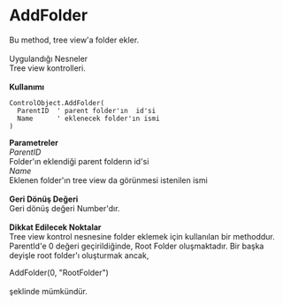 # AddFolder

Bu method, tree view'a folder ekler.\
\
Uygulandığı Nesneler\
Tree view kontrolleri.\
\
**Kullanımı**

```
ControlObject.AddFolder(
  ParentID  ' parent folder'ın  id'si
  Name      ' eklenecek folder'ın ismi
)
```

**Parametreler**\
_ParentID_\
Folder'ın eklendiği parent folderın id'si\
_Name_\
Eklenen folder'ın tree view da görünmesi istenilen ismi\
\
**Geri Dönüş Değeri**\
Geri dönüş değeri Number'dır.\
\
**Dikkat Edilecek Noktalar**\
Tree view kontrol nesnesine folder eklemek için kullanılan bir methoddur. ParentId'e 0 değeri geçirildiğinde, Root Folder oluşmaktadır. Bir başka deyişle root folder'ı oluşturmak ancak,

AddFolder(0, "RootFolder")\
\
şeklinde mümkündür.
